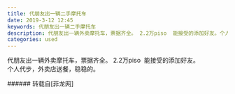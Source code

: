 ```yaml
---
title: 代朋友出一辆二手摩托车
date: 2019-3-12 12:45
keywords: 代朋友出一辆二手摩托车
description: 代朋友出一辆外卖摩托车，票据齐全。 2.2万piso  能接受的添加好友。个人代步，外卖店送餐，稳稳的。
categories: used
---
```

<td class="t_f" id="postmessage_3208461">

代朋友出一辆外卖摩托车，票据齐全。 2.2万piso  能接受的添加好友。<br/>
个人代步，外卖店送餐，稳稳的。<br/>
<img alt="" border="0" class="zoom" data-cf-modified-1cca020c3c9876ee70982ab0-="" file="http://www.flw.ph/data/appbyme/upload/image/201903/12/nCFgdXkjgJlq.jpg" id="aimg_LQvqe" lazyloadthumb="1" onclick="" onmouseover="" src="http://www.flw.ph/data/appbyme/upload/image/201903/12/nCFgdXkjgJlq.jpg"/><br/>
<img alt="" border="0" class="zoom" data-cf-modified-1cca020c3c9876ee70982ab0-="" file="http://www.flw.ph/data/appbyme/upload/image/201903/12/QLQm2VPPDBmy.jpg" id="aimg_SDZk5" lazyloadthumb="1" onclick="" onmouseover="" src="http://www.flw.ph/data/appbyme/upload/image/201903/12/QLQm2VPPDBmy.jpg"/><br/>
<img alt="" border="0" class="zoom" data-cf-modified-1cca020c3c9876ee70982ab0-="" file="http://www.flw.ph/data/appbyme/upload/image/201903/12/cfcPE9A915zJ.jpg" id="aimg_tJeOr" lazyloadthumb="1" onclick="" onmouseover="" src="http://www.flw.ph/data/appbyme/upload/image/201903/12/cfcPE9A915zJ.jpg"/><br/>
<img alt="" border="0" class="zoom" data-cf-modified-1cca020c3c9876ee70982ab0-="" file="http://www.flw.ph/data/appbyme/upload/image/201903/12/LGkTjJQVDuO7.jpg" id="aimg_vwUH3" lazyloadthumb="1" onclick="" onmouseover="" src="http://www.flw.ph/data/appbyme/upload/image/201903/12/LGkTjJQVDuO7.jpg"/><br/>
<img alt="" border="0" class="zoom" data-cf-modified-1cca020c3c9876ee70982ab0-="" file="http://www.flw.ph/data/appbyme/upload/image/201903/12/J56OyifatKMS.jpg" id="aimg_J83Na" lazyloadthumb="1" onclick="" onmouseover="" src="http://www.flw.ph/data/appbyme/upload/image/201903/12/J56OyifatKMS.jpg"/><br/>
</td>
###### 转载自[菲龙网]